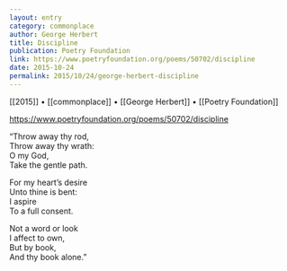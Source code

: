 ```yaml
---
layout: entry
category: commonplace
author: George Herbert
title: Discipline
publication: Poetry Foundation
link: https://www.poetryfoundation.org/poems/50702/discipline
date: 2015-10-24
permalink: 2015/10/24/george-herbert-discipline
---
```


[[2015]] • [[commonplace]] • [[George Herbert]] • [[Poetry Foundation]]

https://www.poetryfoundation.org/poems/50702/discipline

“Throw away thy rod,
<br>Throw away thy wrath:
<br>     O my God,
<br>Take the gentle path.

For my heart’s desire
<br>Unto thine is bent:
<br>     I aspire
<br>To a full consent.

Not a word or look
<br>I affect to own,
<br>     But by book,
<br>And thy book alone.”